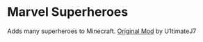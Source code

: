 # Marvel Superheroes

Adds many superheroes to Minecraft.
[Original Mod](https://github.com/U1timateJ7/Marvel) by U1timateJ7 
